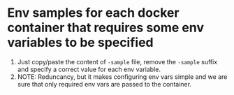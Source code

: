# Env samples for each docker container that requires some env variables to be specified

1. Just copy/paste the content of `-sample` file, remove the `-sample` suffix and specify a correct value for each env variable.
2. NOTE: Reduncancy, but it makes configuring env vars simple and we are sure that only required env vars are passed to the container.
